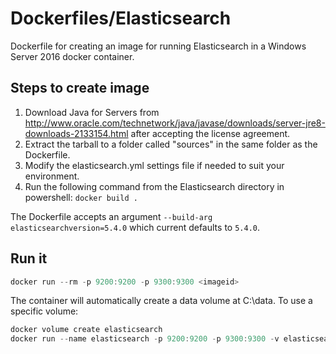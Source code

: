 # Dockerfiles/Elasticsearch
Dockerfile for creating an image for running Elasticsearch in a Windows Server 2016 docker container.  

## Steps to create image
1. Download Java for Servers from http://www.oracle.com/technetwork/java/javase/downloads/server-jre8-downloads-2133154.html after accepting the license agreement.
1. Extract the tarball to a folder called "sources" in the same folder as the Dockerfile.
1. Modify the elasticsearch.yml settings file if needed to suit your environment.
1. Run the following command from the Elasticsearch directory in powershell: `docker build .`

The Dockerfile accepts an argument `--build-arg elasticsearchversion=5.4.0` which current defaults to `5.4.0`.
  
## Run it
```powershell
docker run --rm -p 9200:9200 -p 9300:9300 <imageid>
```
The container will automatically create a data volume at C:\data.  To use a specific volume:
```powershell
docker volume create elasticsearch
docker run --name elasticsearch -p 9200:9200 -p 9300:9300 -v elasticsearch:C:\data <imageid>
``` 
